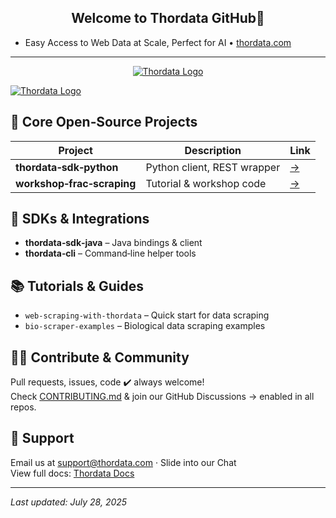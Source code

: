 <h2 align="center">
  Welcome to Thordata GitHub🧠
</h2>

* Easy Access to Web Data at Scale, Perfect for AI • [thordata.com](https://www.thordata.com/)

---
<p align="center">
   <a href="https://www.thordata.com/">
  <img src="https://github.com/Thordata/Test-Img/raw/main/test-img/728%20x%2090%20(2).gif" alt="Thordata Logo" /></a>
</p

<p align="center">
  <a href="https://thordata.example.com" target="_blank" title="Visit Thordata" >
    <img src="https://raw.githubusercontent.com/Thordata/Test-Img/main/test-img/banner.gif" alt="Thordata Logo" />
  </a>
</p>

## 🚀 Core Open‑Source Projects
| Project | Description | Link |
|--------|-------------|------|
| **thordata‑sdk‑python** | Python client, REST wrapper | [→](https://github.com/Thordata/thordata-sdk-python) |
| **workshop‑frac‑scraping** | Tutorial & workshop code | [→](https://github.com/Thordata/workshop-frac-scraping) |

## 🧰 SDKs & Integrations
- **thordata‑sdk‑java** – Java bindings & client
- **thordata‑cli** – Command‑line helper tools

## 📚 Tutorials & Guides
- `web‑scraping‑with‑thordata` – Quick start for data scraping
- `bio‑scraper‑examples` – Biological data scraping examples

## 👩‍💻 Contribute & Community
Pull requests, issues, code ✔️ always welcome!  
Check [CONTRIBUTING.md](./CONTRIBUTING.md) & join our GitHub Discussions → enabled in all repos.

## 📩 Support
Email us at support@thordata.com · Slide into our Chat  
View full docs: [Thordata Docs](https://doc.thordata.com/doc)

---
_Last updated: July 28, 2025_
